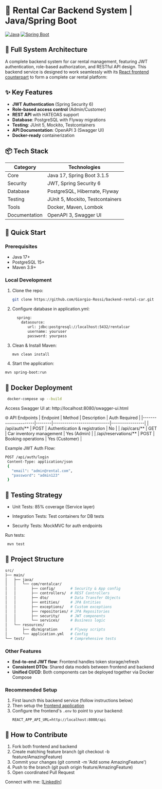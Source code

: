 # 🚗 Rental Car Backend System | Java/Spring Boot

[![Java](https://img.shields.io/badge/Java-17-blue.svg)](https://openjdk.org/)
[![Spring Boot](https://img.shields.io/badge/Spring_Boot-3.1.5-brightgreen.svg)](https://spring.io/projects/spring-boot)

## 🔗 Full System Architecture
A complete backend system for car rental management, featuring JWT authentication, role-based authorization, and RESTful API design.
This backend service is designed to work seamlessly with its [React frontend counterpart](https://github.com/Giorgio-Rossi/react-rental-car) to form a complete car rental platform:
<br>
## ✨ Key Features
- **JWT Authentication** (Spring Security 6)
- **Role-based access control** (Admin/Customer)
- **REST API** with HATEOAS support
- **Database**: PostgreSQL with Flyway migrations
- **Testing**: JUnit 5, Mockito, Testcontainers
- **API Documentation**: OpenAPI 3 (Swagger UI)
- **Docker-ready** containerization

## 📦 Tech Stack
| Category       | Technologies                          |
|----------------|---------------------------------------|
| Core           | Java 17, Spring Boot 3.1.5           |
| Security       | JWT, Spring Security 6                |
| Database       | PostgreSQL, Hibernate, Flyway         |
| Testing        | JUnit 5, Mockito, Testcontainers      |
| Tools          | Docker, Maven, Lombok                 |
| Documentation  | OpenAPI 3, Swagger UI                 |


## 🚀 Quick Start
### Prerequisites
- Java 17+
- PostgreSQL 15+
- Maven 3.9+

### Local Development
1. Clone the repo:
   ```bash
   git clone https://github.com/Giorgio-Rossi/backend-rental-car.git
2. Configure database in application.yml:
   ```bash
     spring:
       datasource:
          url: jdbc:postgresql://localhost:5432/rentalcar
          username: youruser
          password: yourpass
   
3. Clean & Install Maven:
   
   ```bash
   mvn clean install
4. Start the application:
   
  ```bash
 mvn spring-boot:run
  ```

## 🐳 Docker Deployment
 ```bash
  docker-compose up --build
 ```
Access Swagger UI at: http://localhost:8080/swagger-ui.html

🌐 API Endpoints
| Endpoint             | Method | Description                 | Auth Required   |
|----------------------|--------|-----------------------------|-----------------|
| /api/auth/**         | POST   | Authentication & registration | No              |
| /api/cars/**         | GET    | Car inventory management     | Yes (Admin)     |
| /api/reservations/** | POST   | Booking operations           | Yes (Customer)  |

Example JWT Auth Flow:
 ```bash
 POST /api/auth/login
  Content-Type: application/json
  {
    "email": "admin@rental.com",
    "password": "admin123"
  }
 ```

## 🧪 Testing Strategy
- Unit Tests: 85% coverage (Service layer)

- Integration Tests: Test containers for DB tests

- Security Tests: MockMVC for auth endpoints

Run tests:
 ```bash
  mvn test
 ```

## 📂 Project Structure
 ```bash
 src/
├── main/
│   ├── java/
│   │   └── com/rentalcar/
│   │       ├── config/       # Security & App config
│   │       ├── controllers/  # REST Controllers
│   │       ├── dto/          # Data Transfer Objects
│   │       ├── entities/     # JPA Entities
│   │       ├── exceptions/   # Custom exceptions
│   │       ├── repositories/ # JPA Repositories
│   │       ├── security/     # JWT components
│   │       └── services/     # Business logic
│   └── resources/
│       ├── db/migration      # Flyway scripts
│       └── application.yml   # Config
└── test/                     # Comprehensive tests
 ```


### Other Features
- **End-to-end JWT flow**: Frontend handles token storage/refresh
- **Consistent DTOs**: Shared data models between frontend and backend
- **Unified CI/CD**: Both components can be deployed together via Docker Compose

### Recommended Setup
1. First launch this backend service (follow instructions below)
2. Then setup the [frontend application](https://github.com/Giorgio-Rossi/react-rental-car#-quick-start)
3. Configure the frontend's `.env` to point to your backend:
   ```env
   REACT_APP_API_URL=http://localhost:8080/api
   ```
   
## 🤝 How to Contribute
1. Fork both frontend and backend
2. Create matching feature branch (git checkout -b feature/AmazingFeature)
3. Commit your changes (git commit -m 'Add some AmazingFeature')
4. Push to the branch (git push origin feature/AmazingFeature)
5. Open coordinated Pull Request

Connect with me: [[LinkedIn](https://www.linkedin.com/in/rossi-giorgio/)]
